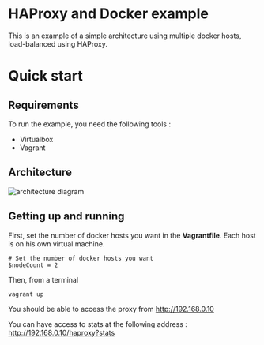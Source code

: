 # HAProxy and Docker example

This is an example of a simple architecture using multiple docker hosts, load-balanced using HAProxy.

# Quick start

## Requirements

To run the example, you need the following tools :

- Virtualbox
- Vagrant

## Architecture

![architecture diagram](docs/diagram.png)

## Getting up and running

First, set the number of docker hosts you want in the **Vagrantfile**. Each host is on his own virtual machine.

    # Set the number of docker hosts you want
    $nodeCount = 2

Then, from a terminal

    vagrant up

You should be able to access the proxy from http://192.168.0.10

You can have access to stats at the following address : http://192.168.0.10/haproxy?stats

